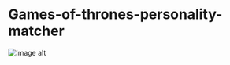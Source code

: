# Games-of-thrones-personality-matcher
![image alt]("https://github.com/Talha4543/Games-of-thrones-personality-matcher-project/blob/ec64c7dde7e8c97d66bde256b491e9307865a88c/1.PNG")
